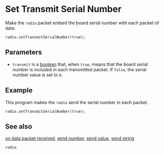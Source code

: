 # Set Transmit Serial Number

Make the `radio` packet embed the board serial number with each packet of data.

```sig
radio.setTransmitSerialNumber(true);
```

## Parameters

* `transmit` is a [boolean](/types/boolean) that, when `true`, means that the board serial number is included in each transmitted packet. If `false`, the serial number value is set to `0`.

## Example

This program makes the `radio` send the serial number in each packet.

```blocks
radio.setTransmitSerialNumber(true);
```

## See also

[on data packet received](/reference/radio/on-data-packet-received), [send number](/reference/radio/send-number), [send value](/reference/radio/send-value), [send string](/reference/radio/send-string)

```package
radio
```